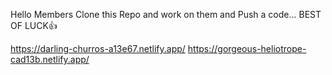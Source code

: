 Hello Members Clone this Repo and work on them and Push a code... 
BEST OF LUCK👍 

https://darling-churros-a13e67.netlify.app/
https://gorgeous-heliotrope-cad13b.netlify.app/
